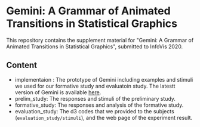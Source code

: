 # Gemini: A Grammar of Animated Transitions in Statistical Graphics
This repository contains the supplement material for "Gemini: A Grammar of Animated Transitions in Statistical Graphics", submitted to InfoVis 2020.


## Content
- implementaion : The prototype of Gemini including examples and stimuli we used for our formative study and evaluatoin study. The latestt version of Gemini is available [here](https://github.com/uwdata/gemini).
- prelim_study: The responses and stimuli of the preliminary study.
- formative_study: The responses and analysis of the formative study.
- evaluation_study: The d3 codes that we provided to the subjects (`evaluation_study/stimuli`), and the web page of the experiment result.
